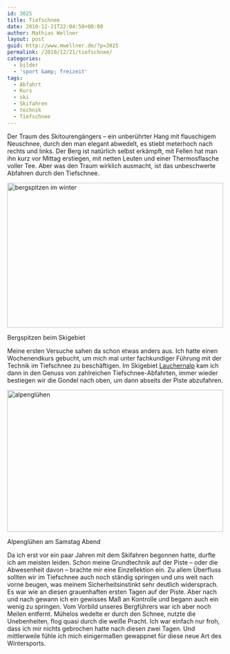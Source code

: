 ```yaml
---
id: 3025
title: Tiefschnee
date: 2010-12-21T22:04:50+00:00
author: Mathias Wellner
layout: post
guid: http://www.mwellner.de/?p=3025
permalink: /2010/12/21/tiefschnee/
categories:
  - bilder
  - 'sport &amp; freizeit'
tags:
  - Abfahrt
  - Kurs
  - ski
  - Skifahren
  - technik
  - Tiefschnee
---
```

Der Traum des Skitourengängers &ndash; ein unberührter Hang mit flauschigem Neuschnee, durch den man elegant abwedelt, es stiebt meterhoch nach rechts und links. Der Berg ist natürlich selbst erkämpft, mit Fellen hat man ihn kurz vor Mittag erstiegen, mit netten Leuten und einer Thermosflasche voller Tee. Aber was den Traum wirklich ausmacht, ist das unbeschwerte Abfahren durch den Tiefschnee. 

<div style="width: 510px" class="wp-caption aligncenter">
  <a href="http://www.flickr.com/photos/mwellner/5280626381/" title="bergspitzen im winter by mwellner, on Flickr"><img src="http://farm6.static.flickr.com/5083/5280626381_dd5a91b342.jpg" width="500" height="335" alt="bergspitzen im winter" /></a>
  
  <p class="wp-caption-text">
    Bergspitzen beim Skigebiet<br />
  </p>
</div>

Meine ersten Versuche sahen da schon etwas anders aus. Ich hatte einen Wochenendkurs gebucht, um mich mal unter fachkundiger Führung mit der Technik im Tiefschnee zu beschäftigen. Im Skigebiet [Lauchernalp](http://www.lauchernalp.ch) kam ich dann in den Genuss von zahlreichen Tiefschnee-Abfahrten, immer wieder bestiegen wir die Gondel nach oben, um dann abseits der Piste abzufahren. 

<div style="width: 510px" class="wp-caption aligncenter">
  <a href="http://www.flickr.com/photos/mwellner/5277967977/" title="alpenglühen by mwellner, on Flickr"><img src="http://farm6.static.flickr.com/5123/5277967977_b950c23ea8.jpg" width="500" height="328" alt="alpenglühen" /></a>
  
  <p class="wp-caption-text">
    Alpenglühen am Samstag Abend<br />
  </p>
</div>

Da ich erst vor ein paar Jahren mit dem Skifahren begonnen hatte, durfte ich am meisten leiden. Schon meine Grundtechnik auf der Piste &ndash; oder die Abwesenheit davon &ndash; brachte mir eine Einzellektion ein. Zu allem Überfluss sollten wir im Tiefschnee auch noch ständig springen und uns weit nach vorne beugen, was meinem Sicherheitsinstinkt sehr deutlich widersprach. Es war wie an diesen grauenhaften ersten Tagen auf der Piste. Aber nach und nach gewann ich ein gewisses Maß an Kontrolle und begann auch ein wenig zu springen. Vom Vorbild unseres Bergführers war ich aber noch Meilen entfernt. Mühelos wedelte er durch den Schnee, nutzte die Unebenheiten, flog quasi durch die weiße Pracht. Ich war einfach nur froh, dass ich mir nichts gebrochen hatte nach diesen zwei Tagen. Und mittlerweile fühle ich mich einigermaßen gewappnet für diese neue Art des Wintersports.